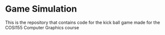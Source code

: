 # Game Simulation 

This is the repository that contains code for the kick ball game made for the COSI155 Computer Graphics course
